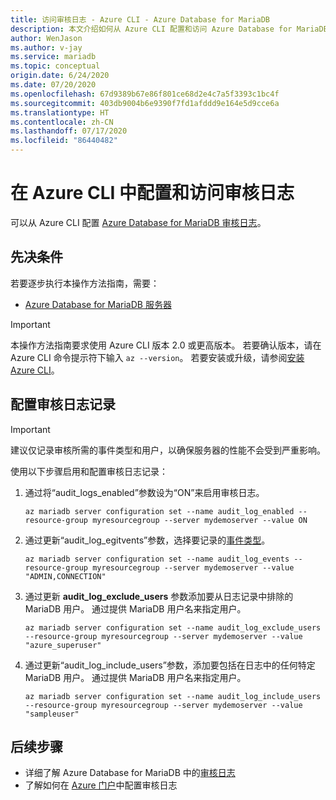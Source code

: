```yaml
---
title: 访问审核日志 - Azure CLI - Azure Database for MariaDB
description: 本文介绍如何从 Azure CLI 配置和访问 Azure Database for MariaDB 中的审核日志。
author: WenJason
ms.author: v-jay
ms.service: mariadb
ms.topic: conceptual
origin.date: 6/24/2020
ms.date: 07/20/2020
ms.openlocfilehash: 67d9389b67e86f801ce68d2e4c7a5f3393c1bc4f
ms.sourcegitcommit: 403db9004b6e9390f7fd1afddd9e164e5d9cce6a
ms.translationtype: HT
ms.contentlocale: zh-CN
ms.lasthandoff: 07/17/2020
ms.locfileid: "86440482"
---
```

# <a name="configure-and-access-audit-logs-in-the-azure-cli"></a>在 Azure CLI 中配置和访问审核日志

可以从 Azure CLI 配置 [Azure Database for MariaDB 审核日志](concepts-audit-logs.md)。

## <a name="prerequisites"></a>先决条件

若要逐步执行本操作方法指南，需要：

- [Azure Database for MariaDB 服务器](quickstart-create-mariadb-server-database-using-azure-portal.md)

> [!IMPORTANT]
> 本操作方法指南要求使用 Azure CLI 版本 2.0 或更高版本。 若要确认版本，请在 Azure CLI 命令提示符下输入 `az --version`。 若要安装或升级，请参阅[安装 Azure CLI](/cli/install-azure-cli)。

## <a name="configure-audit-logging"></a>配置审核日志记录

>[!IMPORTANT]
> 建议仅记录审核所需的事件类型和用户，以确保服务器的性能不会受到严重影响。

使用以下步骤启用和配置审核日志记录： 

1. 通过将“audit_logs_enabled”参数设为“ON”来启用审核日志。 
    ```azurecli
    az mariadb server configuration set --name audit_log_enabled --resource-group myresourcegroup --server mydemoserver --value ON
    ```

1. 通过更新“audit_log_egitvents”参数，选择要记录的[事件类型](concepts-audit-logs.md#configure-audit-logging)。
    ```azurecli
    az mariadb server configuration set --name audit_log_events --resource-group myresourcegroup --server mydemoserver --value "ADMIN,CONNECTION"
    ```

1. 通过更新 **audit_log_exclude_users** 参数添加要从日志记录中排除的 MariaDB 用户。 通过提供 MariaDB 用户名来指定用户。
    ```azurecli
    az mariadb server configuration set --name audit_log_exclude_users --resource-group myresourcegroup --server mydemoserver --value "azure_superuser"
    ```

1. 通过更新“audit_log_include_users”参数，添加要包括在日志中的任何特定 MariaDB 用户。 通过提供 MariaDB 用户名来指定用户。
    ```azurecli
    az mariadb server configuration set --name audit_log_include_users --resource-group myresourcegroup --server mydemoserver --value "sampleuser"
    ```

## <a name="next-steps"></a>后续步骤

- 详细了解 Azure Database for MariaDB 中的[审核日志](concepts-audit-logs.md)
- 了解如何在 [Azure 门户](howto-configure-audit-logs-portal.md)中配置审核日志